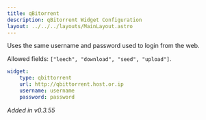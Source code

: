 ```yaml
---
title: qBitorrent
description: qBitorrent Widget Configuration
layout: ../../../layouts/MainLayout.astro
---
```


Uses the same username and password used to login from the web.

Allowed fields: `["leech", "download", "seed", "upload"]`.

```yaml
widget:
    type: qbittorrent
    url: http://qbittorrent.host.or.ip
    username: username
    password: password
```

*Added in v0.3.55*

